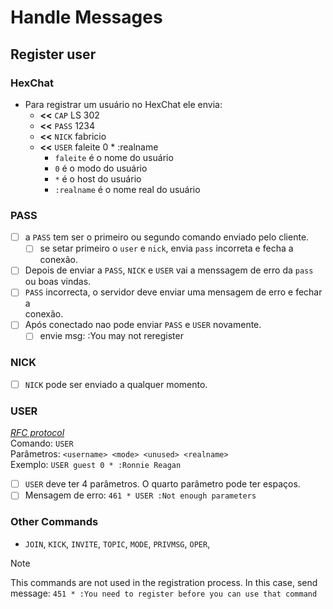 # Handle Messages

## Register user

### HexChat
- Para registrar um usuário no HexChat ele envia:
  - **<<** `CAP` LS 302
  - **<<** `PASS` 1234
  - **<<** `NICK` fabricio
  - **<<** `USER` faleite 0 * :realname
    - `faleite` é o nome do usuário
    - `0` é o modo do usuário
    - `*` é o host do usuário
    - `:realname` é o nome real do usuário

### PASS
- [ ] a `PASS` tem ser o primeiro ou segundo comando enviado pelo cliente.
  - [ ] se setar primeiro o `user` e `nick`, envia `pass` incorreta e fecha a conexão.
- [ ] Depois de enviar a `PASS`, `NICK` e `USER` vai a menssagem de erro da `pass`\
 ou boas vindas.
- [ ] `PASS` incorrecta, o servidor deve enviar uma mensagem de erro e fechar a\
 conexão.
- [ ] Após conectado nao pode enviar `PASS` e `USER` novamente.
  - [ ] envie msg: :You may not reregister

### NICK
- [ ] `NICK` pode ser enviado a qualquer momento.

### USER
[*RFC protocol*](https://datatracker.ietf.org/doc/html/rfc2812#section-3.1.3)\
Comando: `USER`\
Parâmetros: `<username> <mode> <unused> <realname>`\
Exemplo: `USER guest 0 * :Ronnie Reagan`
- [ ] `USER` deve ter 4 parâmetros. O quarto parâmetro pode ter espaços.
- [ ] Mensagem de erro: `461 * USER :Not enough parameters`

### Other Commands
- `JOIN`, `KICK`, `INVITE`, `TOPIC`, `MODE`, `PRIVMSG`, `OPER`,
> [!NOTE]
> This commands are not used in the registration process.
> In this case, send message: `451 * :You need to register before you can use that command`

<!-- `PART`,  `NAMES`, `LIST`,   `NOTICE`, `MOTD`, `LUSERS`, `VERSION`, `STATS`, `LINKS`, `TIME`, `CONNECT`, `TRACE`, `ADMIN`, `INFO`, `SERVLIST`, `SQUERY`, `WHO`, `WHOIS`, `WHOWAS`, `ISON` -->
